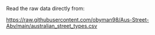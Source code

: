 Read the raw data directly from:

https://raw.githubusercontent.com/obyman98/Aus-Street-Abv/main/australian_street_types.csv
